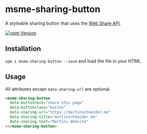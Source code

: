 # msme-sharing-button

A styleable sharing button that uses the [Web Share API](https://developer.mozilla.org/en-US/docs/Web/API/Web_Share_API).

[![npm Version](https://img.shields.io/npm/v/msme-sharing-button.svg?style=for-the-badge)](https://www.npmjs.com/package/msme-sharing-button)

## Installation

`npm i msme-sharing-button --save` and load the file in your HTML.

## Usage

All attributes except `data-sharing-url` are optional.

```html
<msme-sharing-button
  data-buttontext="share this page"
  data-buttonclass="button"
  data-sharing-url="https://martinschneider.me"
  data-sharing-title="martinschneider.me"
  data-sharing-text="Martins Website"
></msme-sharing-button>
```
